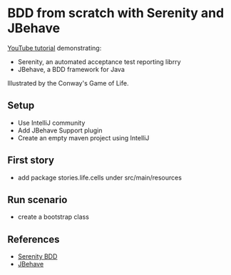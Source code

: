 # BDD from scratch with Serenity and JBehave

[YouTube tutorial](https://www.youtube.com/watch?v=pNOnLl8rZAw) demonstrating:

- Serenity, an automated acceptance test reporting librry
- JBehave, a BDD framework for Java

Illustrated by the Conway's Game of Life.

## Setup

- Use IntelliJ community
- Add JBehave Support plugin
- Create an empty maven project using IntelliJ

## First story

- add package stories.life.cells under src/main/resources

## Run scenario

- create a bootstrap class


## References

- [Serenity BDD](https://serenity-bdd.github.io/theserenitybook/latest/index.html)
- [JBehave](https://jbehave.org/)
